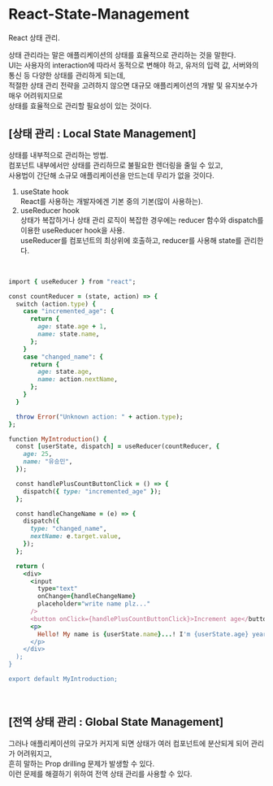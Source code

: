 # React-State-Management
React 상태 관리.

상태 관리라는 말은 애플리케이션의 상태를 효율적으로 관리하는 것을 말한다.</br>
UI는 사용자의 interaction에 따라서 동적으로 변해야 하고, 유저의 입력 값, 서버와의 통신 등 다양한 상태를 관리하게 되는데,<br/>
적절한 상태 관리 전략을 고려하지 않으면 대규모 애플리케이션의 개발 및 유지보수가 매우 어려워지므로</br>
상태를 효율적으로 관리할 필요성이 있는 것이다.

<h2 style={{marginTop:"20px"}}>[상태 관리 : Local State Management]</h2>
<p style={{marginBottom:"10px"}}>상태를 내부적으로 관리하는 방법.<br/>
컴포넌트 내부에서만 상태를 관리하므로 불필요한 렌더링을 줄일 수 있고,<br/>
사용법이 간단해 소규모 애플리케이션을 만드는데 무리가 없을 것이다.</p>

1. useState hook<br/>
React를 사용하는 개발자에겐 기본 중의 기본(많이 사용하는).    
2. useReducer hook<br/>
상태가 복잡하거나 상태 관리 로직이 복잡한 경우에는 reducer 함수와 dispatch를 이용한 useReducer hook을 사용.<br/>
useReducer를 컴포넌트의 최상위에 호출하고, reducer를 사용해 state를 관리한다.
<br/>

```ruby
import { useReducer } from "react";

const countReducer = (state, action) => {
  switch (action.type) {
    case "incremented_age": {
      return {
        age: state.age + 1,
        name: state.name,
      };
    }
    case "changed_name": {
      return {
        age: state.age,
        name: action.nextName,
      };
    }
  }

  throw Error("Unknown action: " + action.type);
};

function MyIntroduction() {
  const [userState, dispatch] = useReducer(countReducer, {
    age: 25,
    name: "유승민",
  });

  const handlePlusCountButtonClick = () => {
    dispatch({ type: "incremented_age" });
  };

  const handleChangeName = (e) => {
    dispatch({
      type: "changed_name",
      nextName: e.target.value,
    });
  };

  return (
    <div>
      <input
        type="text"
        onChange={handleChangeName}
        placeholder="write name plz..."
      />
      <button onClick={handlePlusCountButtonClick}>Increment age</button>
      <p>
        Hello! My name is {userState.name}...! I'm {userState.age} years old..!
      </p>
    </div>
  );
}

export default MyIntroduction;

```
<br/>
<h2 style={{marginTop:"20px"}}>[전역 상태 관리 : Global State Management]</h2>
<p style={{marginBottom:"10px"}}>그러나 애플리케이션의 규모가 커지게 되면 상태가 여러 컴포넌트에 분산되게 되어 관리가 어려워지고,<br/>
흔히 말하는 Prop drilling 문제가 발생할 수 있다.<br/>
이런 문제를 해결하기 위하여 전역 상태 관리를 사용할 수 있다.</p>
